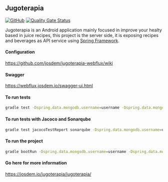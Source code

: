 Jugoterapia
----------------------------------------------

[![GitHub](https://github.com/josdem/jugoterapia-webflux/actions/workflows/main.yml/badge.svg)](https://github.com/josdem/jugoterapia-webflux/actions)
[![Quality Gate Status](https://sonar.josdem.io/api/project_badges/measure?project=com.jos.dem.jugoterapia.webflux%3Ajugoterapia-webflux&metric=alert_status)](https://sonar.josdem.io/dashboard?id=com.jos.dem.jugoterapia.webflux%3Ajugoterapia-webflux)

Jugoterapia is an Android application mainly focused in improve your healty based in juice recipes, this project is the server side, it is exposing recipes and beverages as API service using [Spring Framework](https://docs.spring.io/spring-framework/reference/web.html).

#### Configuration

https://github.com/josdem/jugoterapia-webflux/wiki

#### Swagger

https://webflux.josdem.io/swagger-ui.html

#### To run tests

```bash
gradle test -Dspring.data.mongodb.username=username -Dspring.data.mongodb.password=password
```

#### To run tests with Jacoco and Sonarqube

```bash
gradle test jacocoTestReport sonarqube -Dspring.data.mongodb.username=username -Dspring.data.mongodb.password=password
```

#### To run the project

```bash
gradle bootRun -Dspring.data.mongodb.username=username -Dspring.data.mongodb.password=password
```

#### Go here for more information

https://josdem.io/jugoterapia/jugoterapia/

